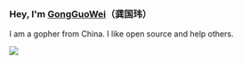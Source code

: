 

### Hey, I'm [GongGuoWei](https://github.com/guowei-gong)（龚国玮）

I am a gopher from China. I like open source and help others.

<img align="left" src="https://github-readme-stats.vercel.app/api?username=guowei-gong&show_icons=true&icon_color=0078e7&title_color=0078e7">

